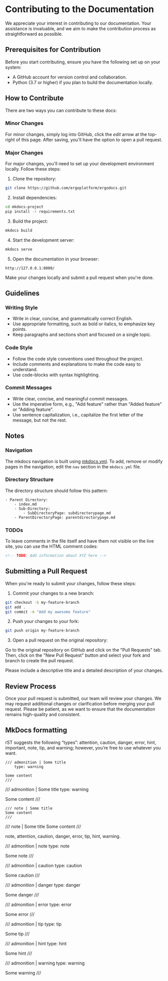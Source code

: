# Contributing to the Documentation

We appreciate your interest in contributing to our documentation. Your assistance is invaluable, and we aim to make the contribution process as straightforward as possible.

## Prerequisites for Contribution

Before you start contributing, ensure you have the following set up on your system:

- A GitHub account for version control and collaboration.
- Python (3.7 or higher) if you plan to build the documentation locally.

## How to Contribute

There are two ways you can contribute to these docs:

### Minor Changes

For minor changes, simply log into GitHub, click the *edit* arrow at the top-right of this page. After saving, you'll have the option to open a pull request.

### Major Changes

For major changes, you'll need to set up your development environment locally. Follow these steps:

1. Clone the repository:

```bash
git clone https://github.com/ergoplatform/ergodocs.git
```

2. Install dependencies:

```bash
cd mkdocs-project
pip install -r requirements.txt
```

3. Build the project:

```bash
mkdocs build
```

4. Start the development server:

```bash
mkdocs serve
```

5. Open the documentation in your browser:

```
http://127.0.0.1:8000/
```

Make your changes locally and submit a pull request when you're done.

## Guidelines

### Writing Style

- Write in clear, concise, and grammatically correct English.
- Use appropriate formatting, such as bold or italics, to emphasize key points.
- Keep paragraphs and sections short and focused on a single topic.

### Code Style

- Follow the code style conventions used throughout the project.
- Include comments and explanations to make the code easy to understand.
- Use code-blocks with syntax highlighting. 

### Commit Messages

- Write clear, concise, and meaningful commit messages.
- Use the imperative form, e.g., "Add feature" rather than "Added feature" or "Adding feature".
- Use sentence capitalization, i.e., capitalize the first letter of the message, but not the rest.

## Notes

### Navigation

The mkdocs navigation is built using [mkdocs.yml](../../mkdocs.yml). To add, remove or modify pages in the navigation, edit the `nav` section in the `mkdocs.yml` file.

### Directory Structure

The directory structure should follow this pattern:

```
- Parent Directory:
    - index.md
    - Sub-Directory:
        - SubDirectoryPage: subdirectorypage.md
    - ParentDirectoryPage: parentdirectorypage.md
```

### TODOs

To leave comments in the file itself and have them not visible on the live site, you can use the HTML comment codes:

```html
<!-- TODO: Add information about XYZ here -->
```

## Submitting a Pull Request

When you're ready to submit your changes, follow these steps:

1. Commit your changes to a new branch:

```bash
git checkout -b my-feature-branch
git add .
git commit -m "Add my awesome feature"
```

2. Push your changes to your fork:

```bash
git push origin my-feature-branch
```

3. Open a pull request on the original repository:

Go to the original repository on GitHub and click on the "Pull Requests" tab. Then, click on the "New Pull Request" button and select your fork and branch to create the pull request.

Please include a descriptive title and a detailed description of your changes.

## Review Process

Once your pull request is submitted, our team will review your changes. We may request additional changes or clarification before merging your pull request. Please be patient, as we want to ensure that the documentation remains high-quality and consistent.


## MkDocs formatting

rST suggests the following “types”: attention, caution, danger, error, hint, important, note, tip, and warning; however, you’re free to use whatever you want.


```
/// admonition | Some title
    type: warning

Some content
///
```

/// admonition | Some title
    type: warning

Some content
///

```
/// note | Some title
Some content
///
```

/// note | Some title
Some content
///

note, attention, caution, danger, error, tip, hint, warning.

/// admonition | note
    type: note

Some note
///

/// admonition | caution
    type: caution

Some caution
///

/// admonition | danger
    type: danger

Some danger
///

/// admonition | error
    type: error

Some error
///


/// admonition | tip
    type: tip

Some tip
///



/// admonition | hint
    type: hint

Some hint
///

/// admonition | warning
    type: warning

Some warning
///